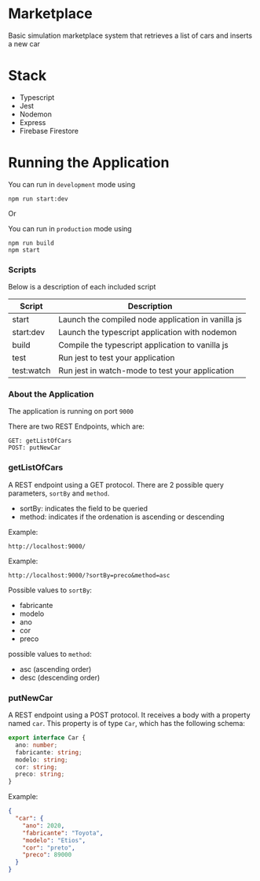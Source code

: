 # Marketplace
Basic simulation marketplace system that retrieves a list of cars and inserts a new car

# Stack
  - Typescript
  - Jest
  - Nodemon
  - Express
  - Firebase Firestore

# Running the Application

You can run in `development` mode using

    npm run start:dev

Or

You can run in `production` mode using

    npm run build
    npm start

### Scripts

Below is a description of each included script

| Script | Description |
| ------ | ------ |
| start | Launch the compiled node application in vanilla js |
| start:dev | Launch the typescript application with nodemon |
| build | Compile the typescript application to vanilla js |
| test | Run jest to test your application  |
| test:watch | Run jest in watch-mode to test your application  |

### About the Application
The application is running on port `9000`

There are two REST Endpoints, which are:

    GET: getListOfCars
    POST: putNewCar

### getListOfCars
A REST endpoint using a GET protocol. There are 2 possible query parameters, `sortBy` and `method`.

 - sortBy: indicates the field to be queried
 - method: indicates if the ordenation is ascending or descending

Example:

    http://localhost:9000/

Example:

    http://localhost:9000/?sortBy=preco&method=asc


Possible values to `sortBy`:

- fabricante
- modelo
- ano
- cor
- preco

possible values to `method`:

- asc (ascending order)
- desc (descending order)

### putNewCar
A REST endpoint using a POST protocol. It receives a body with a property named `car`. This property is of type `Car`, which has the following schema:
```ts
export interface Car {
  ano: number;
  fabricante: string;
  modelo: string;
  cor: string;
  preco: string;
}
```
Example:

```json
{
  "car": {
    "ano": 2020,
    "fabricante": "Toyota",
    "modelo": "Etios",
    "cor": "preto",
    "preco": 89000
  }
}
```
